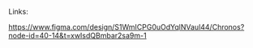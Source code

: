 Links:

https://www.figma.com/design/S1WmICPG0uOdYqlNVaul44/Chronos?node-id=40-14&t=xwIsdQBmbar2sa9m-1
